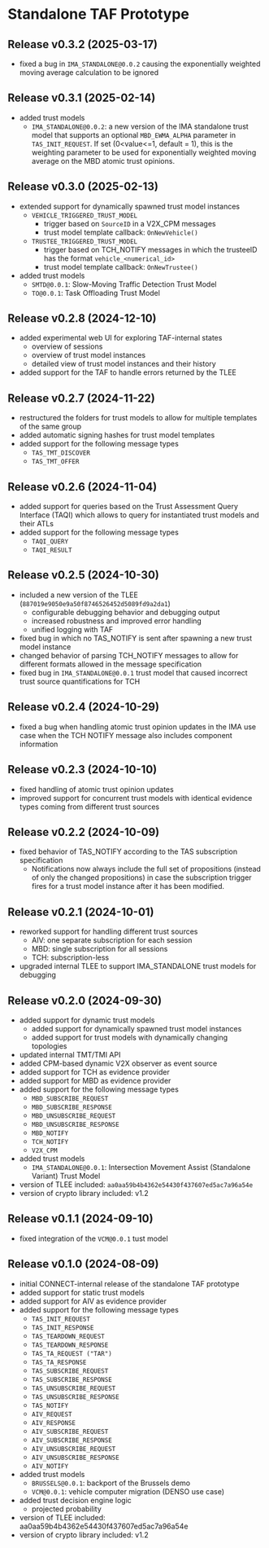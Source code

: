 # Standalone TAF Prototype

## Release v0.3.2 (2025-03-17)

* fixed a bug in `IMA_STANDALONE@0.0.2` causing the exponentially weighted moving average calculation to be ignored


## Release v0.3.1 (2025-02-14)

* added trust models
	* `IMA_STANDALONE@0.0.2`: a new version of the IMA standalone trust model that supports an optional `MBD_EWMA_ALPHA` parameter in `TAS_INIT_REQUEST`. If set (0<value<=1, default = 1), this is the weighting parameter to be used for exponentially weighted moving average on the MBD atomic trust opinions. 


## Release v0.3.0 (2025-02-13)

* extended support for dynamically spawned trust model instances
	* `VEHICLE_TRIGGERED_TRUST_MODEL`
		* trigger based on `SourceID` in a V2X_CPM messages
		* trust model template callback: `OnNewVehicle()` 
    * `TRUSTEE_TRIGGERED_TRUST_MODEL`
        * trigger based on TCH_NOTIFY messages in which the trusteeID has the format `vehicle_<numerical_id>`
        * trust model template callback: `OnNewTrustee()`
* added trust models
	* `SMTD@0.0.1`: Slow-Moving Traffic Detection Trust Model
	* `TO@0.0.1`: Task Offloading Trust Model


## Release v0.2.8 (2024-12-10)

* added experimental web UI for exploring TAF-internal states
	* overview of sessions
	* overview of trust model instances
	* detailed view of trust model instances and their history
* added support for the TAF to handle errors returned by the TLEE


## Release v0.2.7 (2024-11-22)

* restructured the folders for trust models to allow for multiple templates of the same group
* added automatic signing hashes for trust model templates 
* added support for the following message types
	* `TAS_TMT_DISCOVER`
	* `TAS_TMT_OFFER`


## Release v0.2.6 (2024-11-04)

* added support for queries based on the  Trust Assessment Query Interface (TAQI) which allows to query for instantiated trust models and their ATLs
* added support for the following message types
	* `TAQI_QUERY`
	* `TAQI_RESULT`


## Release v0.2.5 (2024-10-30)

* included a new version of the TLEE (`887019e9050e9a50f8746526452d5089fd9a2da1`)
  * configurable debugging behavior and debugging output
  * increased robustness and improved error handling 
  * unified logging with TAF
* fixed bug in which no TAS_NOTIFY is sent after spawning a new trust model instance
* changed behavior of parsing TCH_NOTIFY messages to allow for different formats allowed in the message specification
* fixed bug in `IMA_STANDALONE@0.0.1` trust model that caused incorrect trust source quantifications for TCH 


## Release v0.2.4 (2024-10-29)

* fixed a bug when handling atomic trust opinion updates in the IMA use case when the TCH NOTIFY message also includes component information


## Release v0.2.3 (2024-10-10)

* fixed handling of atomic trust opinion updates
* improved support for concurrent trust models with identical evidence types coming from different trust sources


## Release v0.2.2 (2024-10-09)

* fixed behavior of TAS_NOTIFY according to the TAS subscription specification
  * Notifications now always include the full set of propositions (instead of only the changed propositions) in case the subscription trigger fires for a trust model instance after it has been modified. 


## Release v0.2.1 (2024-10-01)

* reworked support for handling different trust sources
	* AIV: one separate subscription for each session
	* MBD: single subscription for all sessions
	* TCH: subscription-less
* upgraded internal TLEE to support IMA_STANDALONE trust models for debugging


## Release v0.2.0 (2024-09-30)

* added support for dynamic trust models
  * added support for dynamically spawned trust model instances
  * added support for trust models with dynamically changing topologies
* updated internal TMT/TMI API
* added CPM-based dynamic V2X observer as event source
* added support for TCH as evidence provider
* added support for MBD as evidence provider
* added support for the following message types
	* `MBD_SUBSCRIBE_REQUEST`
	* `MBD_SUBSCRIBE_RESPONSE`
	* `MBD_UNSUBSCRIBE_REQUEST`
	* `MBD_UNSUBSCRIBE_RESPONSE`
	* `MBD_NOTIFY`
	* `TCH_NOTIFY`
	* `V2X_CPM`
* added trust models
  * `IMA_STANDALONE@0.0.1`: Intersection Movement Assist (Standalone Variant) Trust Model
* version of TLEE included: `aa0aa59b4b4362e54430f437607ed5ac7a96a54e`
* version of crypto library included: v1.2


## Release v0.1.1 (2024-09-10)
 
 * fixed integration of the `VCM@0.0.1` tust model


## Release v0.1.0 (2024-08-09)
 
 * initial CONNECT-internal release of the standalone TAF prototype
 * added support for static trust models
 * added support for AIV as evidence provider
 * added support for the following message types
	 * `TAS_INIT_REQUEST`
	 * `TAS_INIT_RESPONSE`
	 * `TAS_TEARDOWN_REQUEST`
	 * `TAS_TEARDOWN_RESPONSE`
	 * `TAS_TA_REQUEST ("TAR")`
	 * `TAS_TA_RESPONSE`
	 * `TAS_SUBSCRIBE_REQUEST`
	 * `TAS_SUBSCRIBE_RESPONSE`
	 * `TAS_UNSUBSCRIBE_REQUEST`
	 * `TAS_UNSUBSCRIBE_RESPONSE`
	 * `TAS_NOTIFY`
	 * `AIV_REQUEST`
	 * `AIV_RESPONSE`
	 * `AIV_SUBSCRIBE_REQUEST`
	 * `AIV_SUBSCRIBE_RESPONSE`
	 * `AIV_UNSUBSCRIBE_REQUEST`
	 * `AIV_UNSUBSCRIBE_RESPONSE`
	 * `AIV_NOTIFY`
 * added trust models 
   * `BRUSSELS@0.0.1`: backport of the Brussels demo
   * `VCM@0.0.1`: vehicle computer migration (DENSO use case)
 * added trust decision engine logic
   * projected probability
 * version of TLEE included: aa0aa59b4b4362e54430f437607ed5ac7a96a54e
 * version of crypto library included: v1.2
